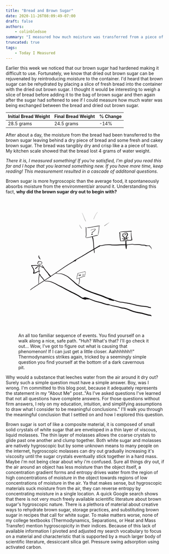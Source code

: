 ```yaml
---
title: "Bread and Brown Sugar"
date: 2020-11-26T08:09:49-07:00
draft: false
authors:
    - colinbledsoe
summary: "I measured how much moisture was transferred from a piece of fresh sliced bread to our container of dry brown sugar."
truncated: true
tags:
    - Today I Measured
---
```


Earlier this week we noticed that our brown sugar had hardened making it difficult to use. Fortunately, we know that dried out brown sugar can be rejuvenated by reintroducing moisture to the container. I'd heard that brown sugar can be rehydrated by placing a slice of fresh bread into the container with the dried out brown sugar. I thought it would be interesting to weigh a slice of bread before adding it to the bag of brown sugar and then again after the sugar had softened to see if I could measure how much water was being exchanged between the bread and dried out brown sugar.

| Initial Bread Weight  | Final Bread Weight | % Change |
| --- | --- | --- |
| 28.5 grams   | 24.5 grams  | -14% |

After about a day, the moisture from the bread had been transferred to the brown sugar leaving behind a dry piece of bread and some fresh and cakey brown sugar. The bread was tangibly dry and crisp like a a piece of toast. My kitchen scale showed that the bread lost 4 grams of water weight.

*There it is, I measured something! If you're satisfied, I'm glad you read this far and I hope that you learned something new. If you have more time, keep reading! This measurement resulted in a cascade of additonal questions.*

Brown sugar is more hygroscopic than the average food, it spontaneously absorbs moisture from the environment/air around it. Understanding this fact, **why did the brown sugar dry out to begin with?** 

<div class="flex justify-center">
<figure class="gblog-post__figure">
    <a href="images/Thermo_GIF_loop.gif">
        <img src="images/Thermo_GIF_loop.gif">
    </a>
    <figcaption>An all too familiar sequence of events. You find yourself on a walk along a nice, safe path. "Huh? What's that? I'll go check it out... Wow, I've got to figure out what is causing that phenomenon! If I can just get a little closer. Aahhhhhh!!" Thermodynamics strikes again, tricked by a seemingly simple question you find yourself at the bottom of a dark cavernous pit.</figcaption>
</figure>
</div>

Why would a substance that leeches water from the air around it dry out? Surely such a simple question must have a simple answer. Boy, was I wrong. I'm committed to this blog post, because it adequately represents the statement in my "About Me" post.."As I've asked questions I've learned that not all questions have complete answers. For those questions without firm answers, I rely on my education, intuition, and simplifying assumptions to draw what I consider to be meaningful conclusions." I'll walk you through the meaningful conclusion that I settled on and how I explored this question.

Brown sugar is sort of like a composite material, it is composed of small solid crystals of white sugar that are enveloped in a thin layer of viscous, liquid molasses. The thin layer of molasses allows the coarse crystals to glide past one another and clump together. Both white sugar and molasses are natively hygroscopic but by some unknown means to many people on the internet, hygroscopic molasses can dry out gradually increasing it's viscosity until the sugar crystals eventually stick together in a hard mass. Maybe i'm not being clear about why i'm confused. Sure all things dry out, if the air around an object has less moisture than the object itself, a concentration gradient forms and entropy drives water from the region of high concentrations of moisture in the object towards regions of low concentrations of moisture in the air. Ya that makes sense, but hygroscopic materials suck moisture from the air, they can reverse entropy by concentrating moisture in a single location. A quick Google search shows that there is not very much freely available scientific literature about brown sugar's hygroscopic nature. There is a plethora of material about creative ways to rehydrate brown sugar, storage practices, and substituting brown sugar in recipes that call for white sugar. To make matters worse, none of my college textbooks (Thermodynamics, Separations, or Heat and Mass Transfer) mention hygroscopicity in their indices. Because of this lack of available information I pivoted and adjusted my search vocabulary to focus on a material and characteristic that is supported by a much larger body of scientific literature, dessiccant silica gel. Pressure swing adsorption using activated carbon.
<!-- A quick internet search will tell you that sugar has a high water activity level, it is a hygroscopic compound. Understanding that sugar and brown sugar want to leach all of the moisture from the bodies around it, why does brown sugar dry out? I think this has something to do with vapor pressure, so if the activity of water in the substance is less than 1 then it will dry out slower than water, the substance wants to hold onto water more than water holds onto itself. Water activity (vapor pressure of water in the material) increases with temperature, the higher the temperature the more energy the water has to leave the substance. Use the temperature to determine the equilibrium humidity of the air, then use the actual humidity to see how much water can be absorbed by that air. Then use the water activity to say how much will leave the system? How is water activity related to hygroscopicity? If water activity >0.85 means you can't support bacteria life then does that also mean the food isn't hygroscopic otherwise it would absorb water and then have a water activity capable of supporting bacterial life? Take a slice of bread, weigh it, allow it to dry out over night, weigh it again. That is how much water was lost. Then the next day, fill a cup of water with the same mass of the moisture lost, and pull out another slice of bread. See which reaches equilibrium first, pure water or bread. I would expect the water to evaporate before the bread because the bread has a water activity less than 1. Where did the water go? Why does heating brown sugar have the same effect as reintroducing moisture? Oxymoron that it is hygroscopic but that it dried out...how does hygroscopic activity present itself, so at some moisture levels the sugar sucks water from the atmosphere but if its dry enough the air sucks water back out? Ziploc bag method has less headspace above the sugar to be exchanged each time the container is opened to the atmosphere. Heating it is only for immediate use because you are actually driving more moisture out
- Though we may not see it, the materials around us are dynamic systems. They move towards equilibrium. 
- The water in my closed system (sealed ziploc bag) of brown sugar and air reaches equilibrium. The equilibrium conditions are dependent on the amount of brown sugar and air in the closed system. 
- Everytime the bag is opened, the boundaries on the closed system are broken and the system opens up to mass transfer. The solid brown sugar remains in the bag but the mixture of gasses in the atmosphere are free-flowing and exchange with some of the gasses in the room that the bag is opened into. Unless the ziploc bag is opened up in a room with very high humidity, this acton leads to a net loss of water in the closed system.  (create gifs in concepts.app)
- The addition of the sliced bread introduces free water back into the closed system, re-establishing a concentration gradient. The air gets humidified to a point where there is enough water that the sugar actually absorbs it from the air. 
- If sugar is so hygroscopic, why would it dry out in the first place?
- Water activity of bread versus water activity of brown sugar and vapor pressure of air at 70 deg F
Why does water make brown sugar soft?
Why does bread rehydrate the brown sugar? Why not use a tablespoon of water?

Double Solid/liquid vapor equilibrium. The bread releases water as it equilibrates with the air in the container.Then the moist air releases water to the brown sugar. But why does the brown sugar release water in the first place? Each successive opening of the container causes you to lose some water?


Earlier this week we noticed that our brown sugar had hardened making it difficult to use. We keep the brown sugar supply in a large Ziploc bag (yes, there are clearly better storage practices but that is not the point of this blog post). Fortunately, we know that dried out brown sugar can be rejuvenated by placing a slice of bread into the container. I thought it would be a cool experiment to weigh the slice of bread before adding it to the bag of brown sugar to see if I could measure how much water was being exchanged between the bread and our bag of dried out brown sugar.


**I set out to deterine: can a kitchen scale measure the mass loss due to water exchange between fresh bread and dried out brown sugar?** 

Because of the measurements collected during my experiment, I'm not able to answer more specific questions like: how quickly did the mass transfer happen, or how much water was left in the bread, how much water could the brown sugar have absorbed before becoming saturated. If I wanted more details I would have had to take more measurements. How much brown sugar did I start with, how dry was it really, how much bread did I start with, how much moisture was available to be transferred? What temperature did I run the experiment at?



After a couple days I checked on the bag of bread and brown sugar. The brown sugar was loose and crumbled when I touched it. That observation was different than the original condition of the brown sugar which felt hard. I  

Sugar is hygroscopic meaning that the activity level of water is ..

One slice of

 -->
